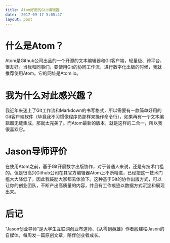 ```yaml
---
title: Atom好用的Git编辑器
date: '2017-09-17 5:05:47'
layout: post
---
```


# 什么是Atom？

Atom是Github公司出品的一个开源的文本编辑器和Git客户端，轻量级、跨平台、很友好。当我和同事们，要使用Git的协同工作流，进行数字化出版的时候，我就推荐使用Atom。它的网址是Atom.io。

# 我为什么对此感兴趣？

我近年来迷上了Git工作流和Markdown的书写格式，所以需要有一款简单好用的Git客户端软件（毕竟我不习惯像程序员那样来操作命令行），如果再有一个文本编辑器无缝集成，那就太完美了。而Atom最新的版本，就是这样的二合一，所以我很喜欢它。

# Jason导师评价

在使用Atom之前，基于Git开展数字出版协作，对于普通人来说，还是有技术门槛的。但是很高兴Github公司在其官方编辑器Atom上不断精进，已经把这一技术门槛大大降低了，因此我鼓励大家都去体验下。这种基于Git的协作出版方式，可以让你的创业团队，不断产出高质量的内容，并且有工作痕迹以数据方式沉淀和展现出来。

# 后记

“Jason创业导师”是大学生互联网创业布道师、《从零到英雄》作者殷建松Jason的自媒体，每周发一篇原创文章，陪伴创业者成长。
